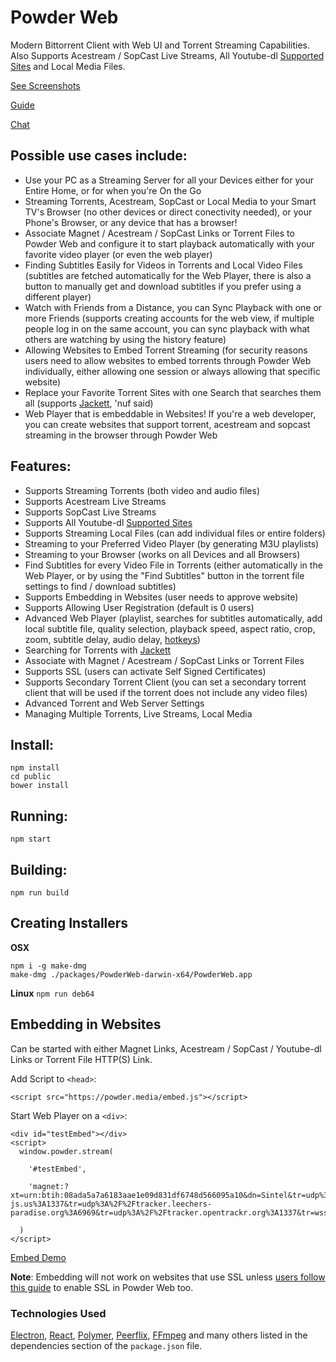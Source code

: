 # Powder Web

Modern Bittorrent Client with Web UI and Torrent Streaming Capabilities. Also Supports Acestream / SopCast Live Streams, All Youtube-dl [Supported Sites](https://rg3.github.io/youtube-dl/supportedsites.html) and Local Media Files.

[See Screenshots](https://imgur.com/a/Jnxf0wf)

[Guide](https://github.com/jaruba/PowderWeb/wiki/Guide)

[Chat](https://discord.gg/BdxRvxy)


## Possible use cases include:

- Use your PC as a Streaming Server for all your Devices either for your Entire Home, or for when you're On the Go
- Streaming Torrents, Acestream, SopCast or Local Media to your Smart TV's Browser (no other devices or direct conectivity needed), or your Phone's Browser, or any device that has a browser!
- Associate Magnet / Acestream / SopCast Links or Torrent Files to Powder Web and configure it to start playback automatically with your favorite video player (or even the web player)
- Finding Subtitles Easily for Videos in Torrents and Local Video Files (subtitles are fetched automatically for the Web Player, there is also a button to manually get and download subtitles if you prefer using a different player)
- Watch with Friends from a Distance, you can Sync Playback with one or more Friends (supports creating accounts for the web view, if multiple people log in on the same account, you can sync playback with what others are watching by using the history feature)
- Allowing Websites to Embed Torrent Streaming (for security reasons users need to allow websites to embed torrents through Powder Web individually, either allowing one session or always allowing that specific website)
- Replace your Favorite Torrent Sites with one Search that searches them all (supports [Jackett](https://github.com/Jackett/Jackett), 'nuf said)
- Web Player that is embeddable in Websites! If you're a web developer, you can create websites that support torrent, acestream and sopcast streaming in the browser through Powder Web


## Features:

- Supports Streaming Torrents (both video and audio files)
- Supports Acestream Live Streams
- Supports SopCast Live Streams
- Supports All Youtube-dl [Supported Sites](https://rg3.github.io/youtube-dl/supportedsites.html)
- Supports Streaming Local Files (can add individual files or entire folders)
- Streaming to your Preferred Video Player (by generating M3U playlists)
- Streaming to your Browser (works on all Devices and all Browsers)
- Find Subtitles for every Video File in Torrents (either automatically in the Web Player, or by using the "Find Subtitles" button in the torrent file settings to find / download subtitles)
- Supports Embedding in Websites (user needs to approve website)
- Supports Allowing User Registration (default is 0 users)
- Advanced Web Player (playlist, searches for subtitles automatically, add local subtitle file, quality selection, playback speed, aspect ratio, crop, zoom, subtitle delay, audio delay, [hotkeys](https://github.com/jaruba/PowderWeb/wiki/Web-Player-Hotkeys))
- Searching for Torrents with [Jackett](https://github.com/Jackett/Jackett)
- Associate with Magnet / Acestream / SopCast Links or Torrent Files
- Supports SSL (users can activate Self Signed Certificates)
- Supports Secondary Torrent Client (you can set a secondary torrent client that will be used if the torrent does not include any video files)
- Advanced Torrent and Web Server Settings
- Managing Multiple Torrents, Live Streams, Local Media


## Install:

```
npm install
cd public
bower install
```


## Running:

```
npm start
```


## Building:

```
npm run build
```


## Creating Installers

**OSX**
```
npm i -g make-dmg
make-dmg ./packages/PowderWeb-darwin-x64/PowderWeb.app
```

**Linux**
``
npm run deb64
``

## Embedding in Websites

Can be started with either Magnet Links, Acestream / SopCast / Youtube-dl Links or Torrent File HTTP(S) Link.

Add Script to `<head>`:

```
<script src="https://powder.media/embed.js"></script>
```


Start Web Player on a `<div>`:

```
<div id="testEmbed"></div>
<script>
  window.powder.stream(

    '#testEmbed',

    'magnet:?xt=urn:btih:08ada5a7a6183aae1e09d831df6748d566095a10&dn=Sintel&tr=udp%3A%2F%2Fexplodie.org%3A6969&tr=udp%3A%2F%2Ftracker.coppersurfer.tk%3A6969&tr=udp%3A%2F%2Ftracker.empire-js.us%3A1337&tr=udp%3A%2F%2Ftracker.leechers-paradise.org%3A6969&tr=udp%3A%2F%2Ftracker.opentrackr.org%3A1337&tr=wss%3A%2F%2Ftracker.btorrent.xyz&tr=wss%3A%2F%2Ftracker.fastcast.nz&tr=wss%3A%2F%2Ftracker.openwebtorrent.com&ws=https%3A%2F%2Fwebtorrent.io%2Ftorrents%2F'

  )
</script>
```

[Embed Demo](https://bit.ly/2kuLTXR)

**Note**: Embedding will not work on websites that use SSL unless [users follow this guide](https://github.com/jaruba/PowderWeb/wiki/Guide#enabling-ssl) to enable SSL in Powder Web too.


### Technologies Used

[Electron](https://electronjs.org/), [React](https://reactjs.org/), [Polymer](https://www.polymer-project.org/), [Peerflix](https://github.com/mafintosh/peerflix), [FFmpeg](https://www.ffmpeg.org/) and many others listed in the dependencies section of the `package.json` file.
